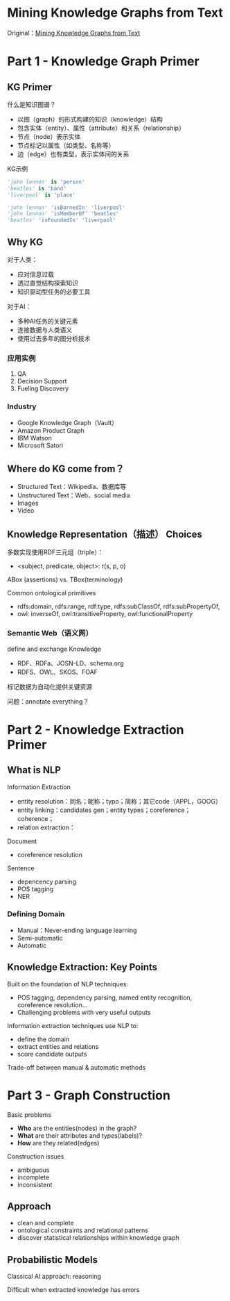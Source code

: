 # Mining Knowledge Graphs from Text

Original：[Mining Knowledge Graphs from Text](https://kgtutorial.github.io/)

# Part 1 - Knowledge Graph Primer

## KG Primer

什么是知识图谱？

* 以图（graph）的形式构建的知识（knowledge）结构
* 包含实体（entity）、属性（attribute）和关系（relationship）
* 节点（node）表示实体
* 节点标记以属性（如类型、名称等）
* 边（edge）也有类型，表示实体间的关系

KG示例

```python
'john lennon' is 'person'
'beatles' is 'band'
'liverpool' is 'place'

'john lennon' 'isBornedIn' 'liverpool'
'john lennon' 'isMemberOf' 'beatles'
'beatles' 'isFoundedIn' 'liverpool'
```

## Why KG

对于人类：

* 应对信息过载
* 透过直觉结构探索知识
* 知识驱动型任务的必要工具

对于AI：

* 多种AI任务的关键元素
* 连接数据与人类语义
* 使用过去多年的图分析技术

### 应用实例

1. QA
2. Decision Support
3. Fueling Discovery

### Industry

* Google Knowledge Graph（Vault）
* Amazon Product Graph
* IBM Watson
* Microsoft Satori

## Where do KG come from？

* Structured Text：Wikipedia、数据库等
* Unstructured Text：Web、social media
* Images
* Video

## Knowledge Representation（描述） Choices

多数实现使用RDF三元组（triple）：
* <subject, predicate, object>: r(s, p, o)

ABox (assertions) vs. TBox(terminology)

Common ontological primitives
* rdfs:domain, rdfs:range, rdf:type, rdfs:subClassOf, rdfs:subPropertyOf,
* owl: inverseOf, owl:transitiveProperty, owl:functionalProperty

### Semantic Web（语义网）

define and exchange Knowledge
* RDF、RDFa、JOSN-LD、schema.org
* RDFS、OWL、SKOS、FOAF

标记数据为自动化提供关键资源

问题：annotate everything？

# Part 2 - Knowledge Extraction Primer

## What is NLP

Information Extraction
* entity resolution：同名；昵称；typo；简称；其它code（APPL，GOOG）
* entity linking：candidates gen；entity types；coreference；coherence；
* relation extraction：

Document
* coreference resolution

Sentence
* depencency parsing
* POS tagging
* NER

### Defining Domain

* Manual：Never-ending language learning
* Semi-automatic
* Automatic

## Knowledge Extraction: Key Points

Built on the foundation of NLP techniques:
* POS tagging, dependency parsing, named entity recognition, coreference resolution...
* Challenging problems with very useful outputs

Information extraction techniques use NLP to:
* define the domain
* extract entities and relations
* score candidate outputs

Trade-off between manual & automatic methods

# Part 3 - Graph Construction

Basic problems

* **Who** are the entities(nodes) in the graph?
* **What** are their attributes and types(labels)?
* **How** are they related(edges)

Construction issues

* ambiguous
* incomplete
* inconsistent

## Approach

* clean and complete
* ontological constraints and relational patterns
* discover statistical relationships within knowledge graph

## Probabilistic Models

Classical AI approach: reasoning

Difficult when extracted knowledge has errors




